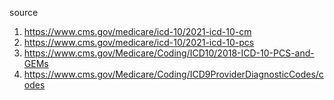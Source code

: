 source
1. https://www.cms.gov/medicare/icd-10/2021-icd-10-cm
2. https://www.cms.gov/medicare/icd-10/2021-icd-10-pcs
3. https://www.cms.gov/Medicare/Coding/ICD10/2018-ICD-10-PCS-and-GEMs
4. https://www.cms.gov/Medicare/Coding/ICD9ProviderDiagnosticCodes/codes
